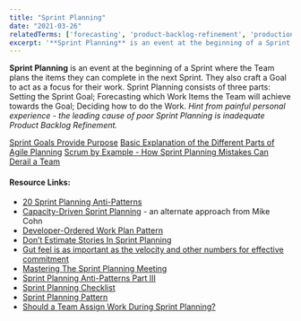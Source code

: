 ```yaml
---
title: "Sprint Planning"
date: "2021-03-26"
relatedTerms: ['forecasting', 'product-backlog-refinement', 'production-support', 'sprint-goal']
excerpt: '**Sprint Planning** is an event at the beginning of a Sprint where the Team plans the'
---
```


**Sprint Planning** is an event at the beginning of a Sprint where the Team plans the items they can complete in the next Sprint. They also craft a Goal to act as a focus for their work. Sprint Planning consists of three parts: Setting the Sprint Goal; Forecasting which Work Items the Team will achieve towards the Goal; Deciding how to do the Work. _Hint from painful personal experience - the leading cause of poor Sprint Planning is inadequate Product Backlog Refinement._

[Sprint Goals Provide Purpose](/blog/sprint-goals-provide-purpose.html) [Basic Explanation of the Different Parts of Agile Planning](/blog/basic-explanation-of-the-different-parts-of-agile-planning.html) [Scrum by Example - How Sprint Planning Mistakes Can Derail a Team](/blog/how-sprint-planning-mistakes-can-derail-a-team.html)

#### Resource Links:

- [20 Sprint Planning Anti-Patterns](https://age-of-product.com/scrum-sprint-planning-anti-patterns/)
- [Capacity-Driven Sprint Planning](https://www.mountaingoatsoftware.com/blog/capacity-driven-sprint-planning) - an alternate approach from Mike Cohn
- [Developer-Ordered Work Plan Pattern](https://sites.google.com/a/scrumplop.org/published-patterns/value-stream/sprint-backlog/developer-ordered-work-plan)
- [Don’t Estimate Stories In Sprint Planning](https://www.leadingagile.com/2014/09/dont-estimate-stories-sprint-planning/)
- [Gut feel is as important as the velocity and other numbers for effective commitment](https://blog.gdinwiddie.com/2013/05/24/team-commitment/)
- [Mastering The Sprint Planning Meeting](https://agilemasteryinstitute.com/blog/mastering-the-sprint-planning-meeting/)
- [Sprint Planning Anti-Patterns Part III](https://david-theil.medium.com/agile-anti-patterns-sprint-planning-anti-patterns-part-iii-1fcc8c4e319f)
- [Sprint Planning Checklist](https://age-of-product.com/sprint-planning-checklist/)
- [Sprint Planning Pattern](https://sites.google.com/a/scrumplop.org/published-patterns/value-stream/sprint-planning)
- [Should a Team Assign Work During Sprint Planning?](https://www.mountaingoatsoftware.com/blog/should-a-team-assign-work-during-sprint-planning)

